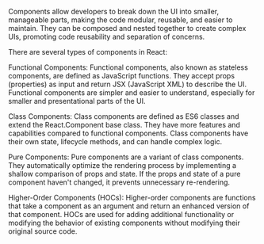 Components allow developers to break down the UI into smaller, manageable parts, making the code modular, reusable, and easier to maintain. They can be composed and nested together to create complex UIs, promoting code reusability and separation of concerns.

There are several types of components in React:

Functional Components: Functional components, also known as stateless components, are defined as JavaScript functions. They accept props (properties) as input and return JSX (JavaScript XML) to describe the UI. Functional components are simpler and easier to understand, especially for smaller and presentational parts of the UI.

Class Components: Class components are defined as ES6 classes and extend the React.Component base class. They have more features and capabilities compared to functional components. Class components have their own state, lifecycle methods, and can handle complex logic.

Pure Components: Pure components are a variant of class components. They automatically optimize the rendering process by implementing a shallow comparison of props and state. If the props and state of a pure component haven't changed, it prevents unnecessary re-rendering.

Higher-Order Components (HOCs): Higher-order components are functions that take a component as an argument and return an enhanced version of that component. HOCs are used for adding additional functionality or modifying the behavior of existing components without modifying their original source code.

